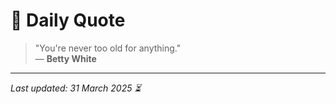 # 📜 Daily Quote

> "You're never too old for anything."  
> — **Betty White**

---

_Last updated: 31 March 2025 ⏳_
